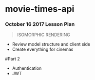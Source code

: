 # movie-times-api

### October 16 2017 Lesson Plan
>ISOMORPHIC RENDERING
- Review model structure and client side
- Create everything for cinemas

#Part 2
-  Authentication
- JWT
